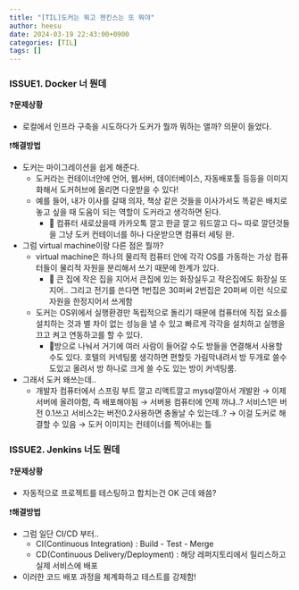```yaml
---
title: "[TIL]도커는 뭐고 젠킨스는 또 뭐야"
author: heesu
date: 2024-03-19 22:43:00+0900
categories: [TIL]
tags: []
---
```

### ISSUE1. Docker 너 뭔데

❓**문제상황**

- 로컬에서 인프라 구축을 시도하다가 도커가 뭘까 뭐하는 앨까? 의문이 들었다.

❗**해결방법**

- 도커는 마이그레이션을 쉽게 해준다.
  - 도커라는 컨테이너안에 언어, 웹서버, 데이터베이스, 자동배포툴 등등을 이미지화해서 도커허브에 올리면 다운받을 수 있다!
  - 예를 들어, 내가 이사를 갈때 의자, 책상 같은 것들을 이사가서도 똑같은 배치로 놓고 싶을 때 도움이 되는 역할이 도커라고 생각하면 된다.
    - 🎈 컴퓨터 새로샀을때 카카오톡 깔고 한글 깔고 워드깔고 다~ 따로 깔던것들을 그냥 도커 컨테이너를 하나 다운받으면 컴퓨터 세팅 완.
- 그럼 virtual machine이랑 다른 점은 뭘까?
  - virtual machine은 하나의 물리적 컴퓨터 안에 각각 OS를 가동하는 가상 컴퓨터들이 물리적 자원을 분리해서 쓰기 때문에 한계가 있다.
    - 🎈 큰 집에 작은 집을 지어서 큰집에 있는 화장실두고 작은집에도 화장실 또 지어.. 그리고 전기를 쓴다면 1번집은 30퍼써 2번집은 20퍼써 이런 식으로 자원을 한정지어서 쓰게함
  - 도커는 OS위에서 실행환경만 독립적으로 돌리기 때문에 컴퓨터에 직접 요소를 설치하는 것과 별 차이 없는 성능을 낼 수 있고 빠르게 각각을 설치하고 실행을 끄고 켜고 연동하고를 할 수 있다.
    - 🎈방으로 나눠서 거기에 여러 사람이 들어갈 수도 방들을 연결해서 사용할 수도 있다. 호텔의 커넥팅룸 생각하면 편할듯 가림막내려서 방 두개로 쓸수도있고 올려서 방 하나로 크게 쓸 수도 있는 방이 커넥팅룸.
- 그래서 도커 왜쓰는데..
  - 개발자 컴퓨터에서 스프링 부트 깔고 리액트깔고 mysql깔아서 개발완 → 이제 서버에 올려야함, 즉 배포해야됨 → 서버용 컴퓨터에 언제 까냐..? 서비스1은 버전 0.1쓰고 서비스2는 버전0.2사용하면 충돌날 수 있는데..? → 이걸 도커로 해결할 수 있음 → 도커 이미지는 컨테이너를 찍어내는 틀

### ISSUE2. Jenkins 너도 뭔데

❓**문제상황**

- 자동적으로 프로젝트를 테스팅하고 합치는건 OK 근데 왜씀?

❗**해결방법**

- 그럼 일단 CI/CD 부터..
  - CI(Continuous Integration) : Build - Test - Merge
  - CD(Continuous Delivery/Deployment) : 해당 레퍼지토리에서 릴리스하고 실제 서비스에 배포
- 이러한 코드 배포 과정을 체계화하고 테스트를 강제함!
